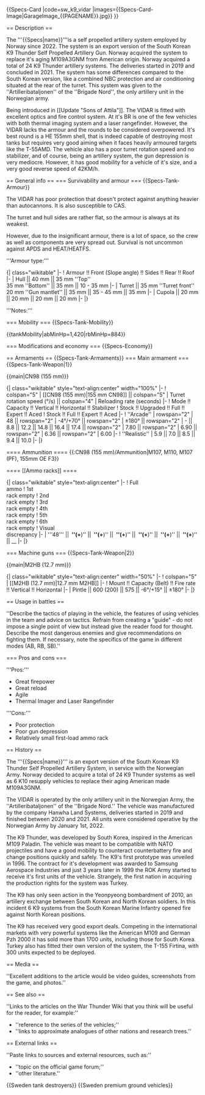 {{Specs-Card
|code=sw_k9_vidar
|images={{Specs-Card-Image|GarageImage_{{PAGENAME}}.jpg}}
}}

== Description ==
<!-- ''In the description, the first part should be about the history of the creation and combat usage of the vehicle, as well as its key features. In the second part, tell the reader about the ground vehicle in the game. Insert a screenshot of the vehicle, so that if the novice player does not remember the vehicle by name, he will immediately understand what kind of vehicle the article is talking about.'' -->
The '''{{Specs|name}}'''is a self propelled artillery system employed by Norway since 2022. The system is an export version of the South Korean K9 Thunder Self Propelled Artillery Gun. Norway acquired the system to replace it's aging M109A3GNM from American origin. Norway acquired a total of 24 K9 Thunder artillery systems. The deliveries started in 2019 and concluded in 2021. The system has some differences compared to the South Korean version, like a combined NBC protection and air conditioning situated at the rear of the turret. This system was given to the ''Artilleribataljonen'' of the ''Brigade Nord'', the only artillery unit in the Norwegian army.

Being introduced in [[Update "Sons of Attila"]]. The VIDAR is fitted with excellent optics and fire control system. At it's BR is one of the few vehicles with both thermal imaging system and a laser rangefinder. However, the VIDAR lacks the armour and the rounds to be considered overpowered. It's best round is a HE 155mm shell, that is indeed capable of destroying most tanks but requires very good aiming when it faces heavily armoured targets like the T-55AMD. The vehicle also has a poor turret rotation speed and no stabilizer, and of course, being an artillery system, the gun depression is very mediocre. However, it has good mobility for a vehicle of it's size, and a very good reverse speed of 42KM/h.

== General info ==
=== Survivability and armour ===
{{Specs-Tank-Armour}}
<!-- ''Describe armour protection. Note the most well protected and key weak areas. Appreciate the layout of modules as well as the number and location of crew members. Is the level of armour protection sufficient, is the placement of modules helpful for survival in combat? If necessary use a visual template to indicate the most secure and weak zones of the armour.'' -->
The VIDAR has poor protection that doesn't protect against anything heavier than autocannons. It is also susceptible to CAS.

The turret and hull sides are rather flat, so the armour is always at its weakest.

However, due to the insignificant armour, there is a lot of space, so the crew as well as components are very spread out. Survival is not uncommon against APDS and HEAT/HEATFS.

'''Armour type:''' <!-- The types of armour present on the vehicle and their general locations -->
<!-- Example: * Rolled homogeneous armour (Front, Side, Rear, Hull roof)
* Cast homogeneous armour (Turret, Transmission area) -->

{| class="wikitable"
|-
! Armour !! Front (Slope angle) !! Sides !! Rear !! Roof
|-
| Hull || 40 mm || 35 mm ''Top'' <br> 35 mm ''Bottom'' || 35 mm || 10 - 35 mm
|-
| Turret || 35 mm ''Turret front'' <br>20 mm ''Gun mantlet'' || 35 mm || 35 - 45 mm || 35 mm
|-
| Cupola || 20 mm || 20 mm || 20 mm || 20 mm
|-
|}

'''Notes:''' <!-- Any additional notes which the user needs to be aware of -->
<!-- Example: * Suspension wheels are 20 mm thick, tracks are 30 mm thick, and torsion bars are 60 mm thick. -->

=== Mobility ===
{{Specs-Tank-Mobility}}
<!-- ''Write about the mobility of the ground vehicle. Estimate the specific power and manoeuvrability, as well as the maximum speed forwards and backwards.'' -->

{{tankMobility|abMinHp=1,420|rbMinHp=884}}

=== Modifications and economy ===
{{Specs-Economy}}

== Armaments ==
{{Specs-Tank-Armaments}}
=== Main armament ===
{{Specs-Tank-Weapon|1}}
<!-- ''Give the reader information about the characteristics of the main gun. Assess its effectiveness in a battle based on the reloading speed, ballistics and the power of shells. Do not forget about the flexibility of the fire, that is how quickly the cannon can be aimed at the target, open fire on it and aim at another enemy. Add a link to the main article on the gun: <code><nowiki>{{main|Name of the weapon}}</nowiki></code>. Describe in general terms the ammunition available for the main gun. Give advice on how to use them and how to fill the ammunition storage.'' -->
{{main|CN98 (155 mm)}}

{| class="wikitable" style="text-align:center" width="100%"
|-
! colspan="5" | [[CN98 (155 mm)|155 mm CN98]] || colspan="5" | Turret rotation speed (°/s) || colspan="4" | Reloading rate (seconds)
|-
! Mode !! Capacity !! Vertical !! Horizontal !! Stabilizer
! Stock !! Upgraded !! Full !! Expert !! Aced
! Stock !! Full !! Expert !! Aced
|-
! ''Arcade''
| rowspan="2" | 48 || rowspan="2" | -4°/+70° || rowspan="2" | ±180° || rowspan="2" | - || 8.8 || 12.2 || 14.8 || 16.4 || 17.4 || rowspan="2" | 7.80 || rowspan="2" | 6.90 || rowspan="2" | 6.36 || rowspan="2" | 6.00
|-
! ''Realistic''
| 5.9 || 7.0 || 8.5 || 9.4 || 10.0
|-
|}

==== Ammunition ====
{{:CN98 (155 mm)/Ammunition|M107, M110, M107 (PF), 155mm OE F3}}

==== [[Ammo racks]] ====
<!-- [[File:Ammoracks_{{PAGENAME}}.png|right|thumb|x250px|[[Ammo racks]] of the {{PAGENAME}}]] -->
<!-- '''Last updated:''' -->
{| class="wikitable" style="text-align:center"
|-
! Full<br>ammo
! 1st<br>rack empty
! 2nd<br>rack empty
! 3rd<br>rack empty
! 4th<br>rack empty
! 5th<br>rack empty
! 6th<br>rack empty
! Visual<br>discrepancy
|-
| '''48''' || __&nbsp;''(+__)'' || __&nbsp;''(+__)'' || __&nbsp;''(+__)'' || __&nbsp;''(+__)'' || __&nbsp;''(+__)'' || __&nbsp;''(+__)'' || __
|-
|}

=== Machine guns ===
{{Specs-Tank-Weapon|2}}
<!-- ''Offensive and anti-aircraft machine guns not only allow you to fight some aircraft but also are effective against lightly armoured vehicles. Evaluate machine guns and give recommendations on its use.'' -->
{{main|M2HB (12.7 mm)}}

{| class="wikitable" style="text-align:center" width="50%"
|-
! colspan="5" | [[M2HB (12.7 mm)|12.7 mm M2HB]]
|-
! Mount !! Capacity (Belt) !! Fire rate !! Vertical !! Horizontal
|-
| Pintle || 600 (200) || 575 || -6°/+15° || ±180°
|-
|}

== Usage in battles ==
<!-- ''Describe the tactics of playing in the vehicle, the features of using vehicles in the team and advice on tactics. Refrain from creating a "guide" - do not impose a single point of view but instead give the reader food for thought. Describe the most dangerous enemies and give recommendations on fighting them. If necessary, note the specifics of the game in different modes (AB, RB, SB).'' -->
''Describe the tactics of playing in the vehicle, the features of using vehicles in the team and advice on tactics. Refrain from creating a "guide" - do not impose a single point of view but instead give the reader food for thought. Describe the most dangerous enemies and give recommendations on fighting them. If necessary, note the specifics of the game in different modes (AB, RB, SB).''

=== Pros and cons ===
<!-- ''Summarise and briefly evaluate the vehicle in terms of its characteristics and combat effectiveness. Mark its pros and cons in a bulleted list. Try not to use more than 6 points for each of the characteristics. Avoid using categorical definitions such as "bad", "good" and the like - use substitutions with softer forms such as "inadequate" and "effective".'' -->

'''Pros:'''

* Great firepower
* Great reload
* Agile
* Thermal Imager and Laser Rangefinder

'''Cons:'''

* Poor protection
* Poor gun depression
* Relatively small first-load ammo rack

== History ==
<!-- ''Describe the history of the creation and combat usage of the vehicle in more detail than in the introduction. If the historical reference turns out to be too long, take it to a separate article, taking a link to the article about the vehicle and adding a block "/History" (example: <nowiki>https://wiki.warthunder.com/(Vehicle-name)/History</nowiki>) and add a link to it here using the <code>main</code> template. Be sure to reference text and sources by using <code><nowiki><ref></ref></nowiki></code>, as well as adding them at the end of the article with <code><nowiki><references /></nowiki></code>. This section may also include the vehicle's dev blog entry (if applicable) and the in-game encyclopedia description (under <code><nowiki>=== In-game description ===</nowiki></code>, also if applicable).'' -->
The '''{{Specs|name}}''' is an export version of the South Korean K9 Thunder Self Propelled Artillery System, in service with the Norwegian Army. Norway decided to acquire a total of 24 K9 Thunder systems as well as 6 K10 resupply vehicles to replace their aging American made M109A3GNM.

The VIDAR is operated by the only artillery unit in the Norwegian Army, the ''Artilleribataljonen'' of the ''Brigade Nord.'' The vehicle was manufactured by the company Hanwha Land Systems, deliveries started in 2019 and finished between 2020 and 2021. All units were considered operative by the Norwegian Army by January 1st, 2022. 

The K9 Thunder, was developed by South Korea, inspired in the American M109 Paladin. The vehicle was meant to be compatible with NATO projectiles and have a good mobility to counteract counterbattery fire and change positions quickly and safely. The K9's first prototype was unveiled in 1996. The contract for it's development was awarded to Samsung Aerospace Industries and just 3 years later in 1999 the ROK Army started to receive it's first units of the vehicle. Strangely, the first nation in acquiring the production rights for the system was Turkey.

The K9 has only seen action in the Yeonpyeong bombardment of 2010, an artillery exchange between South Korean and North Korean soldiers. In this incident 6 K9 systems from the South Korean Marine Infantry opened fire against North Korean positions.

The K9 has received very good export deals. Competing in the international markets with very powerful systems like the American M109 and German Pzh 2000 it has sold more than 1700 units, including those for South Korea. Turkey also has fitted their own version of the system, the T-155 Firtina, with 300 units expected to be deployed.

== Media ==
<!-- ''Excellent additions to the article would be video guides, screenshots from the game, and photos.'' -->
''Excellent additions to the article would be video guides, screenshots from the game, and photos.''

== See also ==
<!-- ''Links to the articles on the War Thunder Wiki that you think will be useful for the reader, for example:''
* ''reference to the series of the vehicles;''
* ''links to approximate analogues of other nations and research trees.'' -->
''Links to the articles on the War Thunder Wiki that you think will be useful for the reader, for example:''

* ''reference to the series of the vehicles;''
* ''links to approximate analogues of other nations and research trees.''

== External links ==
<!-- ''Paste links to sources and external resources, such as:''
* ''topic on the official game forum;''
* ''other literature.'' -->
''Paste links to sources and external resources, such as:''

* ''topic on the official game forum;''
* ''other literature.''

{{Sweden tank destroyers}}
{{Sweden premium ground vehicles}}